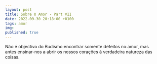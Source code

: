 ```yaml
---
layout: post
title: Sobre O Amor - Part VII
date: 2022-09-30 20:18:00 +0100
tags: amor
img: 
published: true
---
```


Não é objectivo do Budismo encontrar somente defeitos no amor, mas antes ensinar-nos a abrir os nossos corações à verdadeira natureza das coisas.